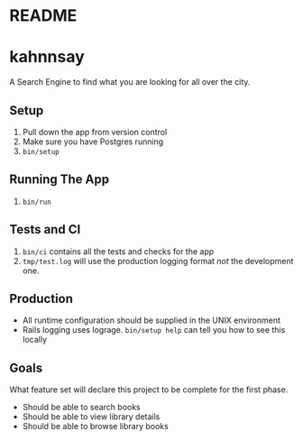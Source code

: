 
# README

# kahnnsay
A Search Engine to find what you are looking for all over the city. 

## Setup
1. Pull down the app from version control
2. Make sure you have Postgres running
3. `bin/setup`

## Running The App
1. `bin/run`

## Tests and CI
1. `bin/ci` contains all the tests and checks for the app
2. `tmp/test.log` will use the production logging format 
	*not* the development one.
	
## Production
* All runtime configuration should be supplied 
	in the UNIX environment
* Rails logging uses lograge. `bin/setup help`
	can tell you how to see this locally
	
## Goals
What feature set will declare this project to be complete for the first phase.
* Should be able to search books
* Should be able to view library details
* Should be able to browse library books